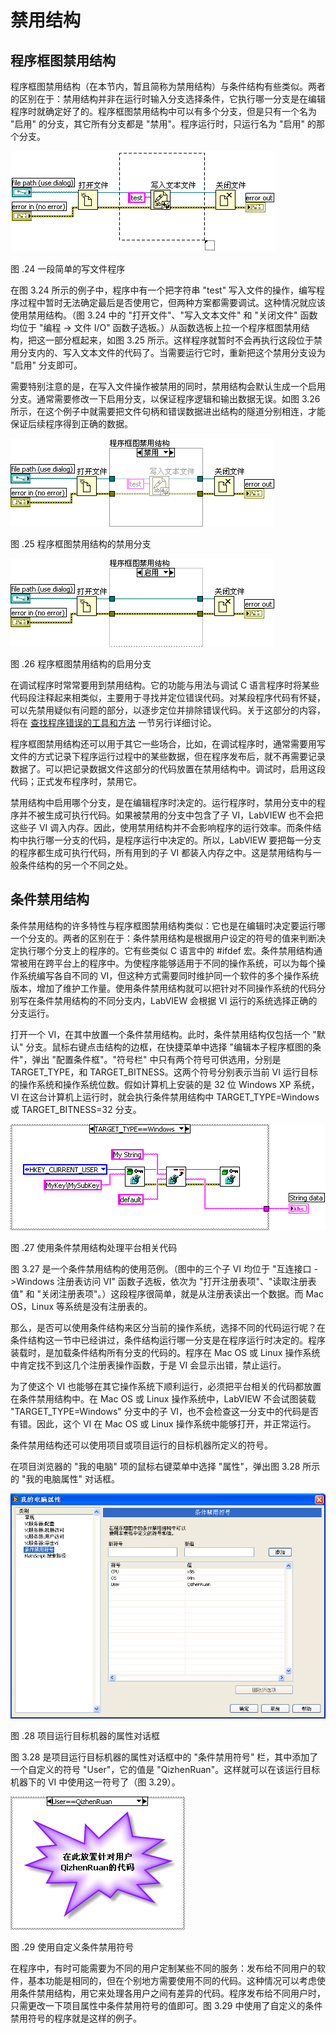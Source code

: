 # 禁用结构

## 程序框图禁用结构

程序框图禁用结构（在本节内，暂且简称为禁用结构）与条件结构有些类似。两者的区别在于：禁用结构并非在运行时输入分支选择条件，它执行哪一分支是在编辑程序时就确定好了的。程序框图禁用结构中可以有多个分支，但是只有一个名为 "启用" 的分支，其它所有分支都是 "禁用"。程序运行时，只运行名为 "启用" 的那个分支。

![](images/image183.png)

图 .24 一段简单的写文件程序

在图 3.24 所示的例子中，程序中有一个把字符串 "test" 写入文件的操作，编写程序过程中暂时无法确定最后是否使用它，但两种方案都需要调试。这种情况就应该使用禁用结构。（图 3.24 中的 "打开文件"、"写入文本文件" 和 "关闭文件" 函数均位于 "编程 -\> 文件 I/O" 函数子选板。）从函数选板上拉一个程序框图禁用结构，把这一部分框起来，如图 3.25 所示。这样程序就暂时不会再执行这段位于禁用分支内的、写入文本文件的代码了。当需要运行它时，重新把这个禁用分支设为 "启用" 分支即可。

需要特别注意的是，在写入文件操作被禁用的同时，禁用结构会默认生成一个启用分支。通常需要修改一下启用分支，以保证程序逻辑和输出数据无误。如图 3.26 所示，在这个例子中就需要把文件句柄和错误数据进出结构的隧道分别相连，才能保证后续程序得到正确的数据。

![](images/image184.png)

图 .25 程序框图禁用结构的禁用分支

![](images/image185.png)

图 .26 程序框图禁用结构的启用分支

在调试程序时常常要用到禁用结构。它的功能与用法与调试 C 语言程序时将某些代码段注释起来相类似，主要用于寻找并定位错误代码。对某段程序代码有怀疑，可以先禁用疑似有问题的部分，以逐步定位并排除错误代码。关于这部分的内容，将在 [查找程序错误的工具和方法](debug_more_tools) 一节另行详细讨论。

程序框图禁用结构还可以用于其它一些场合，比如，在调试程序时，通常需要用写文件的方式记录下程序运行过程中的某些数据，但在程序发布后，就不再需要记录数据了。可以把记录数据文件这部分的代码放置在禁用结构中。调试时，启用这段代码；正式发布程序时，禁用它。

禁用结构中启用哪个分支，是在编辑程序时决定的。运行程序时，禁用分支中的程序并不被生成可执行代码。如果被禁用的分支中包含了子 VI，LabVIEW 也不会把这些子 VI 调入内存。因此，使用禁用结构并不会影响程序的运行效率。而条件结构中执行哪一分支的代码，是程序运行中决定的。所以，LabVIEW 要把每一分支的程序都生成可执行代码，所有用到的子 VI 都装入内存之中。这是禁用结构与一般条件结构的另一个不同之处。

## 条件禁用结构

条件禁用结构的许多特性与程序框图禁用结构类似：它也是在编辑时决定要运行哪一个分支的。两者的区别在于：条件禁用结构是根据用户设定的符号的值来判断决定执行哪个分支上的程序的。它有些类似 C 语言中的 #ifdef 宏。条件禁用结构通常被用在跨平台上的程序中。为使程序能够适用于不同的操作系统，可以为每个操作系统编写各自不同的 VI，但这种方式需要同时维护同一个软件的多个操作系统版本，增加了维护工作量。使用条件禁用结构就可以把针对不同操作系统的代码分别写在条件禁用结构的不同分支内，LabVIEW 会根据 VI 运行的系统选择正确的分支运行。

打开一个 VI，在其中放置一个条件禁用结构。此时，条件禁用结构仅包括一个 "默认" 分支。鼠标右键点击结构的边框，在快捷菜单中选择 "编辑本子程序框图的条件"，弹出 "配置条件框"。"符号栏" 中只有两个符号可供选用，分别是 TARGET_TYPE，和 TARGET_BITNESS。这两个符号分别表示当前 VI 运行目标的操作系统和操作系统位数。假如计算机上安装的是 32 位 Windows
XP 系统，VI 在这台计算机上运行时，就会执行条件禁用结构中 TARGET_TYPE=Windows 或 TARGET_BITNESS=32 分支。

![](images/image186.png)

图 .27 使用条件禁用结构处理平台相关代码

图 3.27 是一个条件禁用结构的使用范例。（图中的三个子 VI 均位于 "互连接口 -\>Windows 注册表访问 VI" 函数子选板，依次为 "打开注册表项"、"读取注册表值" 和 "关闭注册表项"。）这段程序很简单，就是从注册表读出一个数据。而 Mac
OS，Linux 等系统是没有注册表的。

那么，是否可以使用条件结构来区分当前的操作系统，选择不同的代码运行呢？在条件结构这一节中已经讲过，条件结构运行哪一分支是在程序运行时决定的。程序装载时，是加载条件结构所有分支的代码的。程序在 Mac
OS 或 Linux 操作系统中肯定找不到这几个注册表操作函数，于是 VI 会显示出错，禁止运行。

为了使这个 VI 也能够在其它操作系统下顺利运行，必须把平台相关的代码都放置在条件禁用结构中。在 Mac
OS 或 Linux 操作系统中，LabVIEW 不会试图装载 "TARGET_TYPE=Windows" 分支中的子 VI，也不会检查这一分支中的代码是否有错。因此，这个 VI 在 Mac
OS 或 Linux 操作系统中能够打开，并正常运行。

条件禁用结构还可以使用项目或项目运行的目标机器所定义的符号。

在项目浏览器的 "我的电脑" 项的鼠标右键菜单中选择 "属性"，弹出图
3.28 所示的 "我的电脑属性" 对话框。

![](images/image187.png)

图 .28 项目运行目标机器的属性对话框

图 3.28 是项目运行目标机器的属性对话框中的 "条件禁用符号" 栏，其中添加了一个自定义的符号 "User"，它的值是 "QizhenRuan"。这样就可以在该运行目标机器下的 VI 中使用这一符号了（图
3.29）。

![](images/image188.png)

图 .29 使用自定义条件禁用符号

在程序中，有时可能需要为不同的用户定制某些不同的服务：发布给不同用户的软件，基本功能是相同的，但在个别地方需要使用不同的代码。这种情况可以考虑使用条件禁用结构，用它来处理各用户之间有差异的代码。程序发布给不同用户时，只需更改一下项目属性中条件禁用符号的值即可。图
3.29 中使用了自定义的条件禁用符号的程序就是这样的例子。